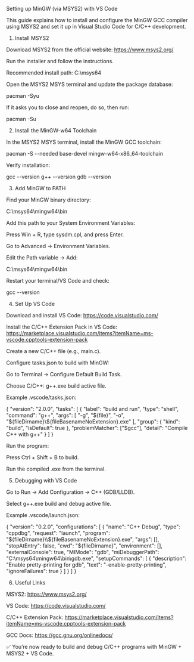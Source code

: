 Setting up MinGW (via MSYS2) with VS Code

This guide explains how to install and configure the MinGW GCC compiler using MSYS2 and set it up in Visual Studio Code for C/C++ development.

1. Install MSYS2

Download MSYS2 from the official website:
https://www.msys2.org/

Run the installer and follow the instructions.

Recommended install path: C:\msys64

Open the MSYS2 MSYS terminal and update the package database:

pacman -Syu


If it asks you to close and reopen, do so, then run:

pacman -Su

2. Install the MinGW-w64 Toolchain

In the MSYS2 MSYS terminal, install the MinGW GCC toolchain:

pacman -S --needed base-devel mingw-w64-x86_64-toolchain


Verify installation:

gcc --version
g++ --version
gdb --version

3. Add MinGW to PATH

Find your MinGW binary directory:

C:\msys64\mingw64\bin


Add this path to your System Environment Variables:

Press Win + R, type sysdm.cpl, and press Enter.

Go to Advanced → Environment Variables.

Edit the Path variable → Add:

C:\msys64\mingw64\bin


Restart your terminal/VS Code and check:

gcc --version

4. Set Up VS Code

Download and install VS Code:
https://code.visualstudio.com/

Install the C/C++ Extension Pack in VS Code:
https://marketplace.visualstudio.com/items?itemName=ms-vscode.cpptools-extension-pack

Create a new C/C++ file (e.g., main.c).

Configure tasks.json to build with MinGW:

Go to Terminal → Configure Default Build Task.

Choose C/C++: g++.exe build active file.

Example .vscode/tasks.json:

{
  "version": "2.0.0",
  "tasks": [
    {
      "label": "build and run",
      "type": "shell",
      "command": "g++",
      "args": [
        "-g",
        "${file}",
        "-o",
        "${fileDirname}\\${fileBasenameNoExtension}.exe"
      ],
      "group": {
        "kind": "build",
        "isDefault": true
      },
      "problemMatcher": ["$gcc"],
      "detail": "Compile C++ with g++"
    }
  ]
}


Run the program:

Press Ctrl + Shift + B to build.

Run the compiled .exe from the terminal.

5. Debugging with VS Code

Go to Run → Add Configuration → C++ (GDB/LLDB).

Select g++.exe build and debug active file.

Example .vscode/launch.json:

{
  "version": "0.2.0",
  "configurations": [
    {
      "name": "C++ Debug",
      "type": "cppdbg",
      "request": "launch",
      "program": "${fileDirname}\\${fileBasenameNoExtension}.exe",
      "args": [],
      "stopAtEntry": false,
      "cwd": "${fileDirname}",
      "environment": [],
      "externalConsole": true,
      "MIMode": "gdb",
      "miDebuggerPath": "C:\\msys64\\mingw64\\bin\\gdb.exe",
      "setupCommands": [
        {
          "description": "Enable pretty-printing for gdb",
          "text": "-enable-pretty-printing",
          "ignoreFailures": true
        }
      ]
    }
  ]
}

6. Useful Links

MSYS2: https://www.msys2.org/

VS Code: https://code.visualstudio.com/

C/C++ Extension Pack: https://marketplace.visualstudio.com/items?itemName=ms-vscode.cpptools-extension-pack

GCC Docs: https://gcc.gnu.org/onlinedocs/

✅ You’re now ready to build and debug C/C++ programs with MinGW + MSYS2 + VS Code.
